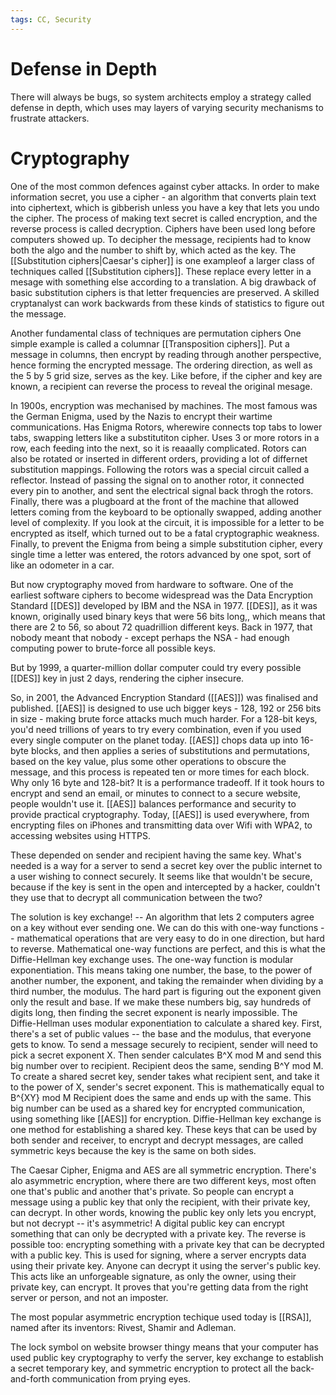 ```yaml
---
tags: CC, Security
---
```

# Defense in Depth
There will always be bugs, so system architects employ a strategy called defense in depth, which uses may layers of varying security mechanisms to frustrate attackers.
# Cryptography
One of the most common defences against cyber attacks.
In order to make information secret, you use a cipher - an algorithm that converts plain text into ciphertext, which is gibberish unless you have a key that lets you undo the cipher.
The process of making text secret is called encryption, and the reverse process is called decryption.
Ciphers have been used long before computers showed up.
To decipher the message, recipients had to know both the algo and the number to shift by, which acted as the key.
The [[Substitution ciphers|Caesar's cipher]] is one exampleof a larger class of techniques called [[Substitution ciphers]]. These replace every letter in a mesage with something else according to a translation.
A big drawback of basic substitution ciphers is that letter frequencies are preserved.
A skilled cryptanalyst can work backwards from these kinds of statistics to figure out the message.

Another fundamental class of techniques are permutation ciphers
One simple example is called a columnar [[Transposition ciphers]].
Put a message in columns, then encrypt by reading through another perspective, hence forming the encrypted message.
The ordering direction, as well as the 5 by 5 grid size, serves as the key.
Like before, if the cipher and key are known, a recipient can reverse the process to reveal the original mesage.

In 1900s, encryption was mechanised by machines. The most famous was the German Enigma, used by the Nazis to encrypt their wartime communications.
Has Enigma Rotors, wherewire connects top tabs to lower tabs, swapping letters like a substitutiton cipher. Uses 3 or more rotors in a row, each feeding into the next, so it is reaaally complicated. Rotors can also be rotated or inserted in different orders, providing a lot of differnet substitution mappings. Following the rotors was a special circuit called a reflector. Instead of passing the signal on to another rotor, it connected every pin to another, and sent the electrical signal back throgh the rotors. Finally, there was a plugboard at the front of the machine that allowed letters coming from the keyboard to be optionally swapped, adding another level of complexity.
If you look at the circuit, it is impossible for a letter to be encrypted as itself, which turned out to be a fatal cryptographic weakness.
Finally, to prevent the Enigma from being a simple substitution cipher, every single time a letter was entered, the rotors advanced by one spot, sort of like an odometer in a car.

But now cryptography moved from hardware to software.
One of the earliest software ciphers to become widespread was the Data Encryption Standard [[DES]] developed by IBM and the NSA in 1977.
[[DES]], as it was known, originally used binary keys that were 56 bits long,, which means that there are 2 to 56, so about 72 quadrillion different keys.
Back in 1977, that nobody meant that nobody - except perhaps the NSA - had enough computing power to brute-force all possible keys.

But by 1999, a quarter-million dollar computer could try every possible [[DES]] key in just 2 days, rendering the cipher insecure.

So, in 2001, the Advanced Encryption Standard ([[AES]]) was finalised and published.
[[AES]] is designed to use uch bigger keys - 128, 192 or 256 bits in size - making brute force attacks much much harder.
For a 128-bit keys, you'd need trillions of years to try every combination, even if you used every single computer on the planet today.
[[AES]] chops data up into 16-byte blocks, and then applies a series of substitutions and permutations, based on the key value, plus some other operations to obscure the message, and this process is repeated ten or more times for each block.
Why only 16 byte and 128-bit? It is a performance tradeoff.
If it took hours to encrypt and send an email, or minutes to connect to a secure website, people wouldn't use it.
[[AES]] balances performance and security to provide practical cryptography.
Today, [[AES]] is used everywhere, from encrypting files on iPhones and transmitting data over Wifi with WPA2, to accessing websites using HTTPS.

These depended on sender and recipient having the same key.
What's needed is a way for a server to send a secret key over the public internet to a user wishing to connect securely.
It seems like that wouldn't be secure, because if the key is sent in the open and intercepted by a hacker, couldn't they use that to decrypt all communication between the two?

The solution is key exchange! -- An algorithm that lets 2 computers agree on a key without ever sending one.
We can do this with one-way functions -- mathematical operations that are very easy to do in one direction, but hard to reverse.
Mathematical one-way functions are perfect, and this is what the Diffie-Hellman key exchange uses.
The one-way function is modular exponentiation.
This means taking one number, the base, to the power of another number, the exponent, and taking the remainder when dividing by a third number, the modulus.
The hard part is figuring out the exponent given only the result and base.
If we make these numbers big, say hundreds of digits long, then finding the secret exponent is nearly impossible.
The Diffie-Hellman uses modular exponentiation to calculate a shared key.
First, there's a set of public values -- the base and the modulus, that everyone gets to know. To send a message securely to recipient, sender will need to pick a secret exponent X. Then sender calculates B^X mod M and send this big number over to recipient.
Recipient deos the same, sending B^Y mod M.
To create a shared secret key, sender takes what recipient sent, and take it to the power of X, sender's secret exponent.
This is mathematically equal to B^{XY} mod M
Recipient does the same and ends up with the same.
This big number can be used as a shared key for encrypted communication, using something like [[AES]] for encryption. Diffie-Hellman key exchange is one method for establishing a shared key. These keys that can be used by both sender and receiver, to encrypt and decrypt messages, are called symmetric keys because the key is the same on both sides.

The Caesar Cipher, Enigma and AES are all symmetric encryption.
There's alo asymmetric encryption, where there are two different keys, most often one that's public and another that's private.
So people can encrypt a message using a public key that only the recipient, with their private key, can decrypt.
In other words, knowing the public key only lets you encrypt, but not decrypt -- it's asymmetric!
A digital public key can encrypt something that can only be decrypted with a private key.
The reverse is possible too: encrypting something with a private key that can be decrypted with a public key.
This is used for signing, where a server encrypts data using their private key. Anyone can decrypt it using the server's public key.
This acts like an unforgeable signature, as only the owner, using their private key, can encrypt.
It proves that you're getting data from the right server or person, and not an imposter.

The most popular asymmetric encryption techique used today is [[RSA]], named after its inventors: Rivest, Shamir and Adleman.

The lock symbol on website browser thingy means that your computer has used public key cryptography to verfy the server, key exchange to establish a secret temporary key, and symmetric encryption to protect all the back-and-forth communication from prying eyes.
